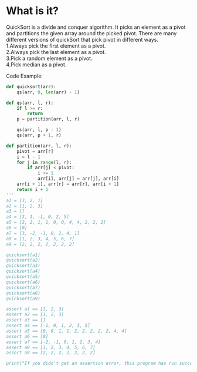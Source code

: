 # What is it?
QuickSort is a divide and conquer algorithm. It picks an element as a pivot and partitions the given array around the picked pivot. There are many different versions of quickSort that pick pivot in different ways.   
1.Always pick the first element as a pivot.    
2.Always pick the last element as a pivot.  
3.Pick a random element as a pivot.  
4.Pick median as a pivot.  


Code Example:

```python
def quicksort(arr):
    qs(arr, 0, len(arr) - 1)

def qs(arr, l, r):
    if l >= r:
        return
    p = partition(arr, l, r)

    qs(arr, l, p - 1)
    qs(arr, p + 1, r)

def partition(arr, l, r):
    pivot = arr[r]
    i = l - 1
    for j in range(l, r):
        if arr[j] < pivot:
            i += 1
            arr[i], arr[j] = arr[j], arr[i]
    arr[i + 1], arr[r] = arr[r], arr[i + 1]
    return i + 1
'''
a1 = [3, 2, 1]
a2 = [1, 2, 3]
a3 = []
a4 = [3, 1, -1, 0, 2, 5]
a5 = [2, 2, 1, 1, 0, 0, 4, 4, 2, 2, 2]
a6 = [0]
a7 = [3, -2, -1, 0, 2, 4, 1]
a8 = [1, 2, 3, 4, 5, 6, 7]
a9 = [2, 2, 2, 2, 2, 2, 2]

quicksort(a1)
quicksort(a2)
quicksort(a3)
quicksort(a4)
quicksort(a5)
quicksort(a6)
quicksort(a7)
quicksort(a8)
quicksort(a9)

assert a1 == [1, 2, 3]
assert a2 == [1, 2, 3]
assert a3 == []
assert a4 == [-1, 0, 1, 2, 3, 5]
assert a5 == [0, 0, 1, 1, 2, 2, 2, 2, 2, 4, 4]
assert a6 == [0]
assert a7 == [-2, -1, 0, 1, 2, 3, 4]
assert a8 == [1, 2, 3, 4, 5, 6, 7]
assert a9 == [2, 2, 2, 2, 2, 2, 2]

print("If you didn't get an assertion error, this program has run successfully.")
```
